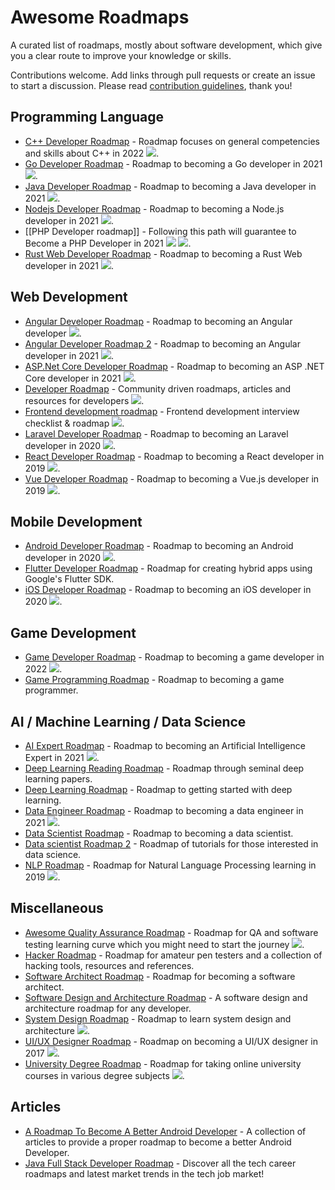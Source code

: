 # Awesome Roadmaps 

A curated list of roadmaps, mostly about software development, which give you a clear route to improve your knowledge or skills.

Contributions welcome. Add links through pull requests or create an issue to start a discussion. Please read [contribution guidelines](https://github.com/liuchong/awesome-roadmaps/blob/master/contributing.md), thank you!


## Programming Language

- [C++ Developer Roadmap](https://github.com/salmer/CppDeveloperRoadmap) - Roadmap focuses on general competencies and skills about C++ in 2022 [![](https://camo.githubusercontent.com/adc12aafd1c424a18406aa546d67ce72c16b051f78efef18781c78e3f3a5de7f/68747470733a2f2f696d672e736869656c64732e696f2f62616467652f526f61646d61702d323032322d677265656e2e737667)](https://github.com/salmer/CppDeveloperRoadmap).
- [Go Developer Roadmap](https://github.com/Alikhll/golang-developer-roadmap) - Roadmap to becoming a Go developer in 2021 [![](https://camo.githubusercontent.com/a00366223410fa6284216bc6b6e7610595570f51f1b20b9fa6e5bc597b573bfb/68747470733a2f2f696d672e736869656c64732e696f2f62616467652f526f61646d61702d323032312d677265656e2e737667)](https://github.com/Alikhll/golang-developer-roadmap).
- [Java Developer Roadmap](https://github.com/s4kibs4mi/java-developer-roadmap) - Roadmap to becoming a Java developer in 2021 [![](https://camo.githubusercontent.com/a00366223410fa6284216bc6b6e7610595570f51f1b20b9fa6e5bc597b573bfb/68747470733a2f2f696d672e736869656c64732e696f2f62616467652f526f61646d61702d323032312d677265656e2e737667)](https://github.com/s4kibs4mi/java-developer-roadmap).
- [Nodejs Developer Roadmap](https://github.com/aliyr/Nodejs-Developer-Roadmap) - Roadmap to becoming a Node.js developer in 2021 [![](https://camo.githubusercontent.com/a00366223410fa6284216bc6b6e7610595570f51f1b20b9fa6e5bc597b573bfb/68747470733a2f2f696d672e736869656c64732e696f2f62616467652f526f61646d61702d323032312d677265656e2e737667)](https://github.com/aliyr/Nodejs-Developer-Roadmap).
- [[PHP Developer roadmap]] - Following this path will guarantee to Become a PHP Developer in 2021 [![](https://camo.githubusercontent.com/a00366223410fa6284216bc6b6e7610595570f51f1b20b9fa6e5bc597b573bfb/68747470733a2f2f696d672e736869656c64732e696f2f62616467652f526f61646d61702d323032312d677265656e2e737667)](https://github.com/thecodeholic/php-developer-roadmap) [![](https://camo.githubusercontent.com/f1a5ff70ec1159e37b950c935ff7403ffea379a8c14c1ab03fdca852727d444a/68747470733a2f2f696d672e736869656c64732e696f2f62616467652f596f75547562652d4646303030303f6c6f676f3d796f7574756265)](https://github.com/thecodeholic/php-developer-roadmap).
- [Rust Web Developer Roadmap](https://github.com/anshulrgoyal/rust-web-developer-roadmap) - Roadmap to becoming a Rust Web developer in 2021 [![](https://camo.githubusercontent.com/a00366223410fa6284216bc6b6e7610595570f51f1b20b9fa6e5bc597b573bfb/68747470733a2f2f696d672e736869656c64732e696f2f62616467652f526f61646d61702d323032312d677265656e2e737667)](https://github.com/anshulrgoyal/rust-web-developer-roadmap).

## Web Development

- [Angular Developer Roadmap](https://github.com/sulco/angular-developer-roadmap) - Roadmap to becoming an Angular developer [![](https://camo.githubusercontent.com/3e9b919111d52140dd34c0402401bb19a9c1ed1176de88eaf91f11396b43c6f3/68747470733a2f2f696d672e736869656c64732e696f2f62616467652f526f61646d61702d323031382d79656c6c6f772e737667)](https://github.com/sulco/angular-developer-roadmap).
- [Angular Developer Roadmap 2](https://github.com/saifaustcse/angular-developer-roadmap) - Roadmap to becoming an Angular developer in 2021 [![](https://camo.githubusercontent.com/a00366223410fa6284216bc6b6e7610595570f51f1b20b9fa6e5bc597b573bfb/68747470733a2f2f696d672e736869656c64732e696f2f62616467652f526f61646d61702d323032312d677265656e2e737667)](https://github.com/saifaustcse/angular-developer-roadmap).
- [ASP.Net Core Developer Roadmap](https://github.com/MoienTajik/AspNetCore-Developer-Roadmap) - Roadmap to becoming an ASP .NET Core developer in 2021 [![](https://camo.githubusercontent.com/a00366223410fa6284216bc6b6e7610595570f51f1b20b9fa6e5bc597b573bfb/68747470733a2f2f696d672e736869656c64732e696f2f62616467652f526f61646d61702d323032312d677265656e2e737667)](https://github.com/MoienTajik/AspNetCore-Developer-Roadmap).
- [Developer Roadmap](https://github.com/kamranahmedse/developer-roadmap) - Community driven roadmaps, articles and resources for developers [![](https://camo.githubusercontent.com/adc12aafd1c424a18406aa546d67ce72c16b051f78efef18781c78e3f3a5de7f/68747470733a2f2f696d672e736869656c64732e696f2f62616467652f526f61646d61702d323032322d677265656e2e737667)](https://github.com/kamranahmedse/developer-roadmap).
- [Frontend development roadmap](https://github.com/sadanandpai/frontend-learning-kit/blob/main/public/2024_FE_roadmap.pdf) - Frontend development interview checklist & roadmap [![](https://camo.githubusercontent.com/330e504343706438f7299cdd3644ea32acef1138b7c0c1aa7f7062bb0dcacf2a/68747470733a2f2f696d672e736869656c64732e696f2f62616467652f526f61646d61702d323032342d677265656e2e737667)](https://github.com/sadanandpai/frontend-learning-kit/blob/main/public/2024_FE_roadmap.pdf).
- [Laravel Developer Roadmap](https://github.com/Hasnayeen/laravel-developer-roadmap) - Roadmap to becoming an Laravel developer in 2020 [![](https://camo.githubusercontent.com/6d3e64dcd1628464948959076e900e71dc8a0e25e6f86e9c6120cf33bd9a1e27/68747470733a2f2f696d672e736869656c64732e696f2f62616467652f526f61646d61702d323032302d79656c6c6f77677265656e2e737667)](https://github.com/Hasnayeen/laravel-developer-roadmap).
- [React Developer Roadmap](https://github.com/adam-golab/react-developer-roadmap) - Roadmap to becoming a React developer in 2019 [![](https://camo.githubusercontent.com/c19361113251f3f556d05e4672c1fb7d7ee81b886abb90545657c52d7a97a66a/68747470733a2f2f696d672e736869656c64732e696f2f62616467652f526f61646d61702d323031392d79656c6c6f77677265656e2e737667)](https://github.com/adam-golab/react-developer-roadmap).
- [Vue Developer Roadmap](https://github.com/flaviocopes/vue-developer-roadmap) - Roadmap to becoming a Vue.js developer in 2019 [![](https://camo.githubusercontent.com/c19361113251f3f556d05e4672c1fb7d7ee81b886abb90545657c52d7a97a66a/68747470733a2f2f696d672e736869656c64732e696f2f62616467652f526f61646d61702d323031392d79656c6c6f77677265656e2e737667)](https://github.com/flaviocopes/vue-developer-roadmap).

## Mobile Development

- [Android Developer Roadmap](https://github.com/anacoimbrag/android-developer-roadmap) - Roadmap to becoming an Android developer in 2020 [![](https://camo.githubusercontent.com/6d3e64dcd1628464948959076e900e71dc8a0e25e6f86e9c6120cf33bd9a1e27/68747470733a2f2f696d672e736869656c64732e696f2f62616467652f526f61646d61702d323032302d79656c6c6f77677265656e2e737667)](https://github.com/anacoimbrag/android-developer-roadmap).
- [Flutter Developer Roadmap](https://github.com/olexale/flutter_roadmap) - Roadmap for creating hybrid apps using Google's Flutter SDK.
- [iOS Developer Roadmap](https://github.com/BohdanOrlov/iOS-Developer-Roadmap) - Roadmap to becoming an iOS developer in 2020 [![](https://camo.githubusercontent.com/6d3e64dcd1628464948959076e900e71dc8a0e25e6f86e9c6120cf33bd9a1e27/68747470733a2f2f696d672e736869656c64732e696f2f62616467652f526f61646d61702d323032302d79656c6c6f77677265656e2e737667)](https://github.com/BohdanOrlov/iOS-Developer-Roadmap).

## Game Development

- [Game Developer Roadmap](https://github.com/utilForever/game-developer-roadmap) - Roadmap to becoming a game developer in 2022 [![](https://camo.githubusercontent.com/adc12aafd1c424a18406aa546d67ce72c16b051f78efef18781c78e3f3a5de7f/68747470733a2f2f696d672e736869656c64732e696f2f62616467652f526f61646d61702d323032322d677265656e2e737667)](https://github.com/utilForever/game-developer-roadmap).
- [Game Programming Roadmap](https://github.com/miloyip/game-programmer) - Roadmap to becoming a game programmer.

## AI / Machine Learning / Data Science

- [AI Expert Roadmap](https://github.com/AMAI-GmbH/AI-Expert-Roadmap) - Roadmap to becoming an Artificial Intelligence Expert in 2021 [![](https://camo.githubusercontent.com/a00366223410fa6284216bc6b6e7610595570f51f1b20b9fa6e5bc597b573bfb/68747470733a2f2f696d672e736869656c64732e696f2f62616467652f526f61646d61702d323032312d677265656e2e737667)](https://github.com/AMAI-GmbH/AI-Expert-Roadmap).
- [Deep Learning Reading Roadmap](https://github.com/floodsung/Deep-Learning-Papers-Reading-Roadmap) - Roadmap through seminal deep learning papers.
- [Deep Learning Roadmap](https://github.com/machinelearningmindset/deep-learning-roadmap) - Roadmap to getting started with deep learning.
- [Data Engineer Roadmap](https://github.com/datastacktv/data-engineer-roadmap) - Roadmap to becoming a data engineer in 2021 [![](https://camo.githubusercontent.com/a00366223410fa6284216bc6b6e7610595570f51f1b20b9fa6e5bc597b573bfb/68747470733a2f2f696d672e736869656c64732e696f2f62616467652f526f61646d61702d323032312d677265656e2e737667)](https://github.com/datastacktv/data-engineer-roadmap).
- [Data Scientist Roadmap](https://github.com/hasbrain/data-science-roadmap) - Roadmap to becoming a data scientist.
- [Data scientist Roadmap 2](https://github.com/MrMimic/data-scientist-roadmap) - Roadmap of tutorials for those interested in data science.
- [NLP Roadmap](https://github.com/graykode/nlp-roadmap) - Roadmap for Natural Language Processing learning in 2019 [![](https://camo.githubusercontent.com/c19361113251f3f556d05e4672c1fb7d7ee81b886abb90545657c52d7a97a66a/68747470733a2f2f696d672e736869656c64732e696f2f62616467652f526f61646d61702d323031392d79656c6c6f77677265656e2e737667)](https://github.com/graykode/nlp-roadmap).

## Miscellaneous

- [Awesome Quality Assurance Roadmap](https://github.com/fityanos/awesome-quality-assurance-roadmap) - Roadmap for QA and software testing learning curve which you might need to start the journey [![](https://camo.githubusercontent.com/a00366223410fa6284216bc6b6e7610595570f51f1b20b9fa6e5bc597b573bfb/68747470733a2f2f696d672e736869656c64732e696f2f62616467652f526f61646d61702d323032312d677265656e2e737667)](https://github.com/fityanos/awesome-quality-assurance-roadmap).
- [Hacker Roadmap](https://github.com/Sundowndev/hacker-roadmap) - Roadmap for amateur pen testers and a collection of hacking tools, resources and references.
- [Software Architect Roadmap](https://github.com/AlaaAttya/software-architect-roadmap) - Roadmap for becoming a software architect.
- [Software Design and Architecture Roadmap](https://github.com/stemmlerjs/software-design-and-architecture-roadmap) - A software design and architecture roadmap for any developer.
- [System Design Roadmap](https://github.com/mohsenshafiei/system-design-master-plan) - Roadmap to learn system design and architecture [![](https://camo.githubusercontent.com/a00366223410fa6284216bc6b6e7610595570f51f1b20b9fa6e5bc597b573bfb/68747470733a2f2f696d672e736869656c64732e696f2f62616467652f526f61646d61702d323032312d677265656e2e737667)](https://github.com/mohsenshafiei/system-design-master-plan).
- [UI/UX Designer Roadmap](https://github.com/togiberlin/ui-ux-designer-roadmap) - Roadmap on becoming a UI/UX designer in 2017 [![](https://camo.githubusercontent.com/15077282b7c2d56660a246b8d07c164ddee3089f1e650f54f0536559e64a36c1/68747470733a2f2f696d672e736869656c64732e696f2f62616467652f526f61646d61702d323031372d79656c6c6f772e737667)](https://github.com/togiberlin/ui-ux-designer-roadmap).
- [University Degree Roadmap](https://github.com/nietsymerej/collecobrary) - Roadmap for taking online university courses in various degree subjects [![](https://camo.githubusercontent.com/a00366223410fa6284216bc6b6e7610595570f51f1b20b9fa6e5bc597b573bfb/68747470733a2f2f696d672e736869656c64732e696f2f62616467652f526f61646d61702d323032312d677265656e2e737667)](https://github.com/nietsymerej/collecobrary).

## Articles

- [A Roadmap To Become A Better Android Developer](https://medium.com/mindorks/a-roadmap-to-become-a-better-android-developer-3038cf7f8c8d) - A collection of articles to provide a proper roadmap to become a better Android Developer.
- [Java Full Stack Developer Roadmap](https://www.scaler.com/blog/java-full-stack-developer-roadmap/) - Discover all the tech career roadmaps and latest market trends in the tech job market!